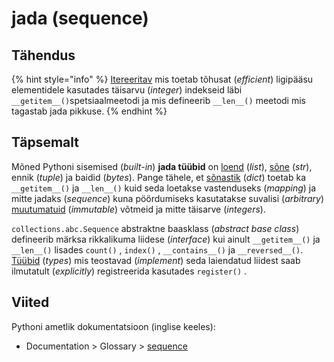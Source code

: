 # jada \(sequence\)

## Tähendus

{% hint style="info" %}
[Itereeritav](itereeritav-iterable.md) mis toetab tõhusat \(_efficient_\) ligipääsu elementidele kasutades täisarvu \(_integer_\) indekseid läbi `__getitem__()`spetsiaalmeetodi ja mis defineerib `__len__()` meetodi mis tagastab jada pikkuse.
{% endhint %}

## Täpsemalt

Mõned Pythoni sisemised \(_built-in_\) **jada tüübid** on [loend](loend-list.md) \(_list_\), [sõne](../../python/sisseehitatud-tueuebid/sone-str/) \(_str_\), ennik \(_tuple_\) ja baidid \(_bytes_\). Pange tähele, et [sõnastik](sonastik-dictionary.md) \(_dict_\) toetab ka `__getitem__()`  ja `__len__()` kuid seda loetakse vastenduseks \(_mapping_\) ja mitte jadaks \(_sequence_\) kuna pöördumiseks kasutatakse suvalisi \(_arbitrary_\) [muutumatuid](muutumatu-immutable.md) \(_immutable_\) võtmeid ja mitte täisarve \(_integers_\).

`collections.abc.Sequence` abstraktne baasklass \(_abstract base class_\) defineerib märksa rikkalikuma liidese \(_interface_\) kui ainult `__getitem__()` ja `__len__()` lisades `count()` , `index()` , `__contains__()` ja `__reversed__()`. [Tüübid](andmetueuep-datatype.md) \(_types_\) mis teostavad \(_implement_\) seda laiendatud liidest saab ilmutatult \(_explicitly_\) registreerida kasutades `register()` .

## Viited

Pythoni ametlik dokumentatsioon \(inglise keeles\):

* Documentation &gt; Glossary &gt; [sequence](https://docs.python.org/3/glossary.html#term-sequence)  

